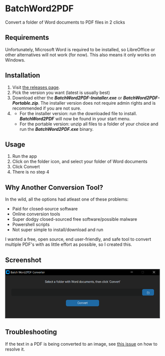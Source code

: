 # BatchWord2PDF

Convert a folder of Word documents to PDF files in 2 clicks

## Requirements

Unfortunately, Microsoft Word is required to be installed, so LibreOffice or other alternatives will not work (for now). This also means it only works on Windows.

## Installation

1. Visit [the releases page](https://github.com/steveharsant/BatchWord2PDF/releases).
2. Pick the version you want (latest is usually best)
3. Download either the ***BatchWord2PDF-Installer.exe*** or ***BatchWord2PDF-Portable.zip***. The installer version does not require admin rights and is recommended if you are not sure.
4. * For the installer version: run the downloaded file to install. ***BatchWord2PDF*** will now be found in your start menu.
   * For the portable version: unzip all files to a folder of your choice and run the ***BatchWord2PDF.exe*** binary.

## Usage

1. Run the app
2. Click on the folder icon, and select your folder of Word documents
3. Click Convert
4. There is no step 4

## Why Another Conversion Tool?

In the wild, all the options had atleast one of these problems:

* Paid for closed-source software
* Online conversion tools
* Super dodgy closed-sourced free software/possible malware
* Powershell scripts
* Not super simple to install/download and run

I wanted a free, open source, end user-friendly, and safe tool to convert multiple PDF's with as little effort as possible, so I created this.

## Screenshot

![Screenshot of the main gui window](https://raw.githubusercontent.com/steveharsant/BatchWord2PDF/main/screenshot.png)

## Troubleshooting

If the text in a PDF is being converted to an image, see [this issue](https://github.com/steveharsant/BatchWord2PDF/issues/1) on how to resolve it.
